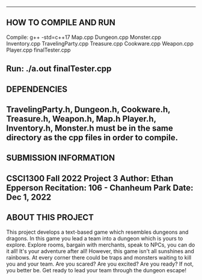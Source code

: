 ------------------------
HOW TO COMPILE AND RUN
------------------------
Compile: g++ -std=c++17 Map.cpp Dungeon.cpp Monster.cpp Inventory.cpp TravelingParty.cpp 
Treasure.cpp Cookware.cpp Weapon.cpp Player.cpp finalTester.cpp

Run: ./a.out finalTester.cpp
------------------------
DEPENDENCIES
------------------------
TravelingParty.h, Dungeon.h, Cookware.h, Treasure.h, Weapon.h, Map.h 
Player.h, Inventory.h, Monster.h
must be in the same directory as the cpp 
files in order to compile.
------------------------
SUBMISSION INFORMATION
------------------------
CSCI1300 Fall 2022 Project 3
Author: Ethan Epperson
Recitation: 106 - Chanheum Park
Date: Dec 1, 2022
------------------------
ABOUT THIS PROJECT
------------------------
This project develops a text-based game which resembles dungeons and dragons. In this 
game you lead a team into a dungeon which is yours to explore. Explore rooms,
bargain with merchants, speak to NPCs, you can do it all! It's your adventure 
after all! However, this game isn't all sunshines and rainbows. At every corner
there could be traps and monsters waiting to kill you and your team. Are you
scared? Are you excited? Are you ready? If not, you better be. Get ready to lead
your team through the dungeon escape!

